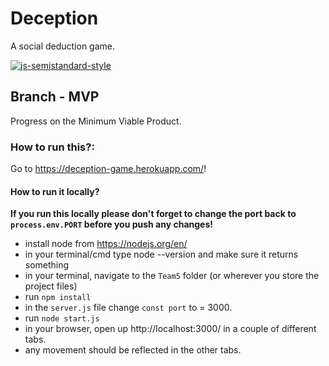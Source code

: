 # Deception

A social deduction game.

[![js-semistandard-style](https://raw.githubusercontent.com/standard/semistandard/master/badge.svg)](https://github.com/standard/semistandard)

## Branch - MVP

Progress on the Minimum Viable Product.

### How to run this?:
Go to https://deception-game.herokuapp.com/!

#### How to run it locally?

**If you run this locally please don't forget to change the port back to `process.env.PORT` before you push any changes!**

- install node from https://nodejs.org/en/
- in your terminal/cmd type node --version and make sure it returns something
- in your terminal, navigate to the `Team5` folder (or wherever you store the project files)
- run `npm install`
- in the `server.js` file change `const port` to = 3000.
- run `node start.js`
- in your browser, open up http://localhost:3000/ in a couple of different tabs.
- any movement should be reflected in the other tabs.

